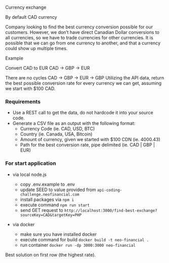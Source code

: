 Currency exchange

By default CAD currency

Company looking to find the best currency conversion possible for our customers. 
However, we don’t have direct Canadian Dollar conversions to all currencies, 
so we have to trade currencies for other currencies. 
It is possible that we can go from one currency to another, 
and that a currency could show up multiple times.

Example

Convert CAD to EUR
CAD -> GBP -> EUR


There are no cycles
CAD -> GBP -> EUR -> GBP
Utilizing the API data, return the best possible conversion rate for every currency we can get, assuming we start with $100 CAD.

### Requirements

- Use a REST call to get the data, do not hardcode it into your source code.
- Generate a CSV file as an output with the following format:
  - Currency Code (ie. CAD, USD, BTC)
  - Country (ie. Canada, USA, Bitcoin)
  - Amount of currency, given we started with $100 CDN (ie. 4000.43)
  - Path for the best conversion rate, pipe delimited (ie. CAD | GBP | EUR)


### For start application
 - via local node.js
   - copy .env.example to .env
   - update SEED to value provided from `api-coding-challenge.neofinancial.com`
   - install packages via `npm i`
   - execute command `npm run start`
   - send GET request to `http://localhost:3000/find-best-exchange?sourceKey=CAD&targetKey=PHP`

 - via docker
   - make sure you have installed docker
   - execute command for build `docker build -t neo-financial .`
   - run container `docker run -dp 3000:3000 neo-financial`

Best solution on first row (the highest rate).
